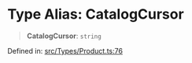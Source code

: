 # Type Alias: CatalogCursor

> **CatalogCursor**: `string`

Defined in: [src/Types/Product.ts:76](https://github.com/Fokusdotid/Baileys/blob/a954da2ee3c892812cf9528a5a214092693c872f/src/Types/Product.ts#L76)
